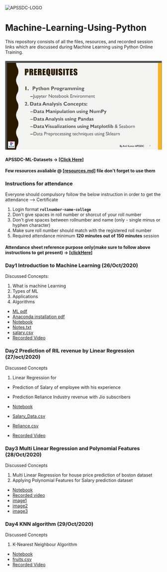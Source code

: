 ![APSSDC-LOGO](https://drive.google.com/uc?export=download&id=15AKQ6_-BixW4K6mL6RPphF5EKXqYF2zj)
# Machine-Learning-Using-Python

This repository consists of all the files, resources, and recorded session links which are discussed during Machine Learning using Python Online Training.
<!---
#### Check your details here same will applicable on certificates if your details are missing update in last column  → [[GSheet]]()

#### Gotomeeting Link → [[Click Here to Join]](meetingLink) → Meeting Id → 
--->

#### ![prerequisite](Prerequisite.png)

#### APSSDC-ML-Datasets → [[Click Here]](https://github.com/AP-State-Skill-Development-Corporation/Datasets)

#### Few resources avaliable @ [[resources.md]](resources.md) file don't forget to use them

### Instructions for attendance

Everyone should compulsory follow the below instruction in order to get the attendance --> Certificate

1. Login format **`rollnumber-name-college`**
2. Don't give spaces in roll number or shorcut of your roll number
3. Don't give spaces between rollnumber and name (only - single minus or hyphen character)
4. Make sure roll number should match with the registered roll number
5. Required attendance minimum **120 minutes out of 150 minutes** session

#### Attendance sheet reference purpose only(make sure to follow above instructions to get present) → [[clickHere]](https://docs.google.com/spreadsheets/d/1wyb_w_JPJlx1djBOVy1iq_G2f9hSXoyef8PXvF6L-RI/edit?usp=sharing)

<!-----
******************************
Reference purpose follow this below things

1. Commit message format
- For content updation -- Added dayNo discussed content
-For Readme.md file updation --  Updated dayNo content
-For resources.md file updation --  Updated resourceName

2.README.md content

DayNo SampleLessonName (Date)

Discussed Concepts:
1. Topic-1
2. Topic-2

[[DayNo_Notebook_Link]]()
[[DayNo_Recorded_Video_Link]]()
*************************
--->

### Day1 Introduction to Machine Learning (26/Oct/2020)

Discussed Concepts:
1. What is machine Learning
2. Types of ML
3. Applications
4. Algorithms  

* [ML pdf ](Day-1/MachineLearningwithPython.pdf)
* [Anaconda installation pdf](Day-1/AnacondaInstallation.pdf)
* [Notebook](Day-1/01_Day1_26Oct2020.ipynb)
* [Notes.txt](Day-1/Notes.txt)
* [salary.csv](Day-1/salary.csv)
* [Recorded Video](https://transcripts.gotomeeting.com/#/s/573f1e450dda4fb0e611545ee4b158e6afe2bf0073d790a71a2b4d00689857c6)

### Day2 Prediction of RIL revenue by Linear Regression (27/oct/2020)

Discussed Concepts
1. Linear Regression for
* Prediction of Salary of employee with his experience
* Prediction Reliance Industry revenue with Jio subscribers

* [Notebook](Day-2/02_Day2_27Oct2020.ipynb)
* [Salary_Data.csv](https://raw.githubusercontent.com/AP-State-Skill-Development-Corporation/Datasets/master/Regression/Salary_Data.csv)
* [Reliance.csv](https://raw.githubusercontent.com/AP-State-Skill-Development-Corporation/Machine-Learning-Using-Python-MB6/master/Day-2/reliance.csv)
* [Recorded Video](https://transcripts.gotomeeting.com/#/s/5b0a222e9cdc09d1d7e4a4f2b9b8bb21f0d35922cb173582419d060768ee23d8)


### Day3 Multi Linear Regression and Polynomial Features (28/Oct/2020)

Discussed Concepts
1. Multi Linear Regression for house price prediction of boston dataset
2. Applying Polynomial Features for Salary prediction dataset

* [Notebook](Day-3/03_Day3_28Oct2020.ipynb)
* [Recorded  video](https://transcripts.gotomeeting.com/#/s/00b4b73e99aa76883949f99ee3aef79747578c0677126c7ef6df368ce4b2eada)
* [image1](https://github.com/AP-State-Skill-Development-Corporation/Machine-Learning-Using-Python-MB6/blob/master/Day-3/6_1_line.png)
* [image2](https://github.com/AP-State-Skill-Development-Corporation/Machine-Learning-Using-Python-MB6/blob/master/Day-3/6_2_linePoly.png)
* [image3](https://github.com/AP-State-Skill-Development-Corporation/Machine-Learning-Using-Python-MB6/blob/master/Day-3/mlconcepts_image5.png)


### Day4 KNN algorithm (29/Oct/2020)

Discussed Concepts
1. K-Nearest Neighbour Algorithm

* [Notebook](Day-4/04_Day4_29Oct2020.ipynb)
* [fruits.csv](https://raw.githubusercontent.com/AP-State-Skill-Development-Corporation/Datasets/master/Classification/fruit_data_with_colours.csv)
* [Recorded Video](https://transcripts.gotomeeting.com/#/s/75f805f97cc792a16e53852486eca3d682dc8bbb8ad7a1cacb9c0330b1136052)